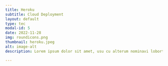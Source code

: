 ```yaml
---
title: Heroku
subtitle: Cloud Deployment
layout: default
type: tec
modal-id: 5
date: 2022-11-28
img: roundicons.png
thumbnail: heroku.jpeg
alt: image-alt
description: Lorem ipsum dolor sit amet, usu cu alterum nominavi lobortis. 

---
```

